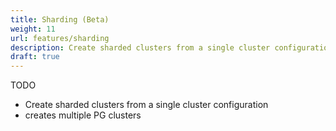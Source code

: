 ```yaml
---
title: Sharding (Beta)
weight: 11
url: features/sharding
description: Create sharded clusters from a single cluster configuration
draft: true
---
```


TODO

- Create sharded clusters from a single cluster configuration
- creates multiple PG clusters
